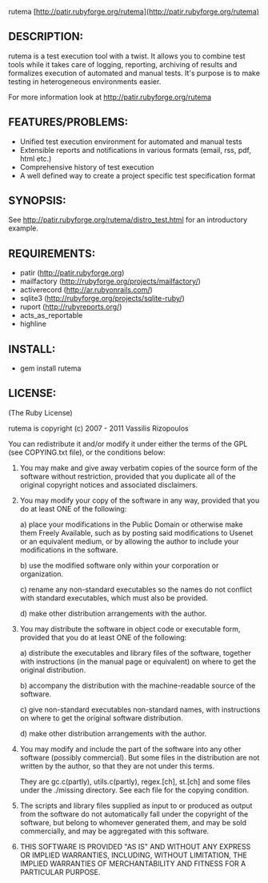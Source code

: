 rutema [http://patir.rubyforge.org/rutema](http://patir.rubyforge.org/rutema)

## DESCRIPTION:
rutema is a test execution tool with a twist.
It allows you to combine test tools while it takes care of logging, reporting, archiving of results and formalizes execution of automated and manual tests.
It's purpose is to make testing in heterogeneous environments easier. 

For more information look at http://patir.rubyforge.org/rutema

## FEATURES/PROBLEMS:
* Unified test execution environment for automated and manual tests
* Extensible reports and notifications in various formats (email, rss, pdf, html etc.)
* Comprehensive history of test execution
* A well defined way to create a project specific test specification format

## SYNOPSIS:
See http://patir.rubyforge.org/rutema/distro_test.html for an introductory example.

## REQUIREMENTS:
* patir (http://patir.rubyforge.org)
* mailfactory (http://rubyforge.org/projects/mailfactory/)
* activerecord (http://ar.rubyonrails.com/)
* sqlite3 (http://rubyforge.org/projects/sqlite-ruby/)
* ruport (http://rubyreports.org/)
* acts_as_reportable
* highline

## INSTALL:
* gem install rutema

## LICENSE:
(The Ruby License)

rutema is copyright (c) 2007 - 2011 Vassilis Rizopoulos

You can redistribute it and/or modify it under either the terms of the GPL
(see COPYING.txt file), or the conditions below:

  1. You may make and give away verbatim copies of the source form of the
     software without restriction, provided that you duplicate all of the
     original copyright notices and associated disclaimers.

  2. You may modify your copy of the software in any way, provided that
     you do at least ONE of the following:

       a) place your modifications in the Public Domain or otherwise
          make them Freely Available, such as by posting said
	  modifications to Usenet or an equivalent medium, or by allowing
	  the author to include your modifications in the software.

       b) use the modified software only within your corporation or
          organization.

       c) rename any non-standard executables so the names do not conflict
	  with standard executables, which must also be provided.

       d) make other distribution arrangements with the author.

  3. You may distribute the software in object code or executable
     form, provided that you do at least ONE of the following:

       a) distribute the executables and library files of the software,
	  together with instructions (in the manual page or equivalent)
	  on where to get the original distribution.

       b) accompany the distribution with the machine-readable source of
	  the software.

       c) give non-standard executables non-standard names, with
          instructions on where to get the original software distribution.

       d) make other distribution arrangements with the author.

  4. You may modify and include the part of the software into any other
     software (possibly commercial).  But some files in the distribution
     are not written by the author, so that they are not under this terms.

     They are gc.c(partly), utils.c(partly), regex.[ch], st.[ch] and some
     files under the ./missing directory.  See each file for the copying
     condition.

  5. The scripts and library files supplied as input to or produced as 
     output from the software do not automatically fall under the
     copyright of the software, but belong to whomever generated them, 
     and may be sold commercially, and may be aggregated with this
     software.

  6. THIS SOFTWARE IS PROVIDED "AS IS" AND WITHOUT ANY EXPRESS OR
     IMPLIED WARRANTIES, INCLUDING, WITHOUT LIMITATION, THE IMPLIED
     WARRANTIES OF MERCHANTABILITY AND FITNESS FOR A PARTICULAR
     PURPOSE.